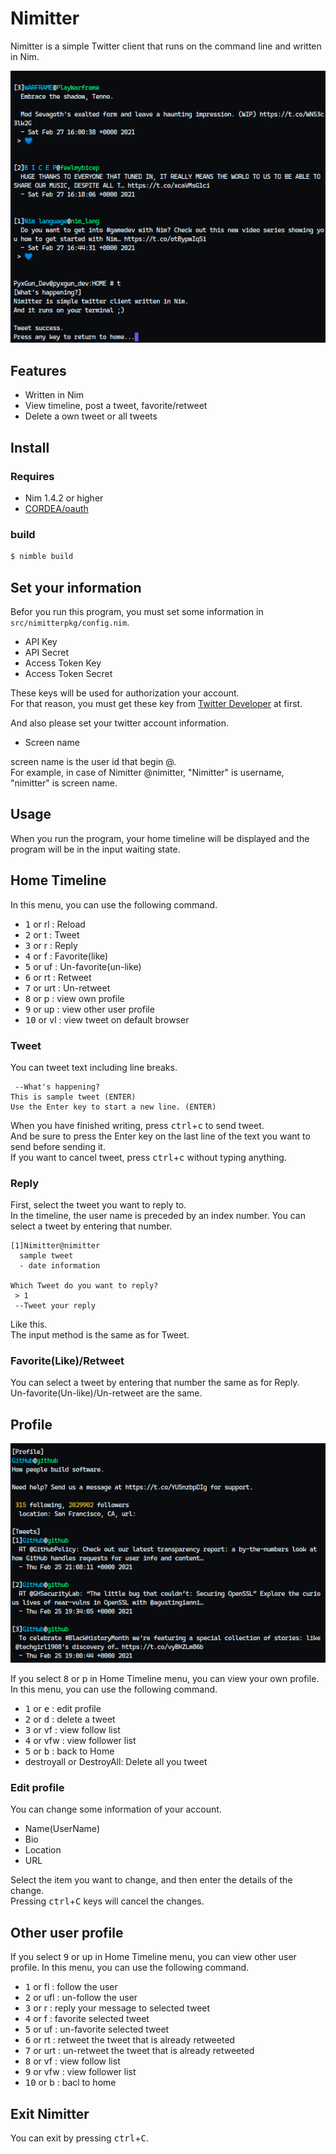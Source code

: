 # Nimitter
Nimitter is a simple Twitter client that runs on the command line and written in Nim.

![timelineimg](https://github.com/pyxgun/Nimitter/blob/images/ss_timeline.png?raw=true)

## Features

* Written in Nim
* View timeline, post a tweet, favorite/retweet
* Delete a own tweet or all tweets

## Install
### Requires

* Nim 1.4.2 or higher
* [CORDEA/oauth](https://github.com/CORDEA/oauth)

### build
```bash
$ nimble build
```

## Set your information
Befor you run this program, you must set some information in `src/nimitterpkg/config.nim`.

* API Key
* API Secret
* Access Token Key
* Access Token Secret

These keys will be used for authorization your account.  
For that reason, you must get these key from [Twitter Developer](https://developer.twitter.com/en) at first.  

And also please set your twitter account information.

* Screen name

screen name is the user id that begin @.  
For example, in case of Nimitter @nimitter, "Nimitter" is username, "nimitter" is screen name.

## Usage
When you run the program, your home timeline will be displayed and the program will be in the input waiting state.  

## Home Timeline
In this menu, you can use the following command.  

* <kbd>1</kbd> or rl : Reload
* <kbd>2</kbd> or t : Tweet
* <kbd>3</kbd> or r : Reply
* <kbd>4</kbd> or f : Favorite(like)
* <kbd>5</kbd> or uf : Un-favorite(un-like)
* <kbd>6</kbd> or rt : Retweet
* <kbd>7</kbd> or urt : Un-retweet
* <kbd>8</kbd> or p : view own profile
* <kbd>9</kbd> or up : view other user profile
* <kbd>10</kbd> or vl : view tweet on default browser

### Tweet
You can tweet text including line breaks.  
```
 --What's happening?
This is sample tweet (ENTER)
Use the Enter key to start a new line. (ENTER)
```
When you have finished writing, press <kbd>ctrl</kbd>+<kbd>c</kbd> to send tweet.  
And be sure to press the Enter key on the last line of the text you want to send before sending it.  
If you want to cancel tweet, press <kbd>ctrl</kbd>+<kbd>c</kbd> without typing anything.

### Reply
First, select the tweet you want to reply to.  
In the timeline, the user name is preceded by an index number. You can select a tweet by entering that number.  
```
[1]Nimitter@nimitter
  sample tweet 
  - date information

Which Tweet do you want to reply?
 > 1
 --Tweet your reply
```
Like this.  
The input method is the same as for Tweet.

### Favorite(Like)/Retweet
You can select a tweet by entering that number the same as for Reply.  
Un-favorite(Un-like)/Un-retweet are the same.

## Profile

![profile](https://github.com/pyxgun/Nimitter/blob/images/ss_profile.png?raw=true)

If you select <kbd>8</kbd> or p in Home Timeline menu, you can view your own profile.  
In this menu, you can use the following command.

* <kbd>1</kbd> or <kbd>e</kbd> : edit profile
* <kbd>2</kbd> or <kbd>d</kbd> : delete a tweet
* <kbd>3</kbd> or vf : view follow list
* <kbd>4</kbd> or vfw : view follower list
* <kbd>5</kbd> or <kbd>b</kbd> : back to Home
* destroyall or DestroyAll: Delete all you tweet

### Edit profile
You can change some information of your account.

* Name(UserName)
* Bio
* Location
* URL

Select the item you want to change, and then enter the details of the change.  
Pressing <kbd>ctrl</kbd>+<kbd>C</kbd> keys will cancel the changes.

## Other user profile
If you select <kbd>9</kbd> or up in Home Timeline menu, you can view other user profile.
In this menu, you can use the following command.

* <kbd>1</kbd> or fl : follow the user
* <kbd>2</kbd> or ufl : un-follow the user
* <kbd>3</kbd> or r : reply your message to selected tweet
* <kbd>4</kbd> or f : favorite selected tweet
* <kbd>5</kbd> or uf : un-favorite selected tweet
* <kbd>6</kbd> or rt : retweet the tweet that is already retweeted
* <kbd>7</kbd> or urt : un-retweet the tweet that is already retweeted
* <kbd>8</kbd> or vf : view follow list
* <kbd>9</kbd> or vfw : view follower list
* <kbd>10</kbd> or b : bacl to home

## Exit Nimitter
You can exit by pressing <kbd>ctrl</kbd>+<kbd>C</kbd>.
